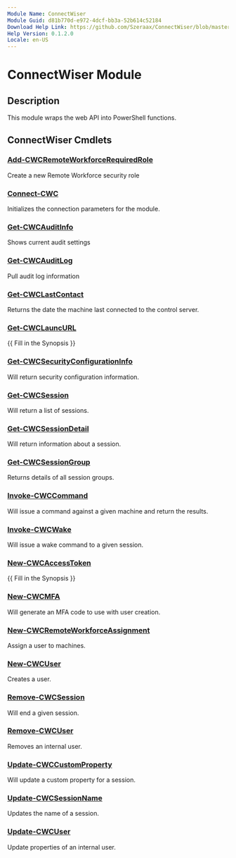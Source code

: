 ```yaml
---
Module Name: ConnectWiser
Module Guid: d81b770d-e972-4dcf-bb3a-52b614c52184
Download Help Link: https://github.com/Szeraax/ConnectWiser/blob/master/ConnectWiseControlAPI_Functions.md
Help Version: 0.1.2.0
Locale: en-US
---
```


# ConnectWiser Module
## Description
This module wraps the web API into PowerShell functions.

## ConnectWiser Cmdlets
### [Add-CWCRemoteWorkforceRequiredRole](Docs/Add-CWCRemoteWorkforceRequiredRole.md)
Create a new Remote Workforce security role

### [Connect-CWC](Docs/Connect-CWC.md)
Initializes the connection parameters for the module.

### [Get-CWCAuditInfo](Docs/Get-CWCAuditInfo.md)
Shows current audit settings

### [Get-CWCAuditLog](Docs/Get-CWCAuditLog.md)
Pull audit log information

### [Get-CWCLastContact](Docs/Get-CWCLastContact.md)
Returns the date the machine last connected to the control server.

### [Get-CWCLauncURL](Docs/Get-CWCLauncURL.md)
{{ Fill in the Synopsis }}

### [Get-CWCSecurityConfigurationInfo](Docs/Get-CWCSecurityConfigurationInfo.md)
Will return security configuration information.

### [Get-CWCSession](Docs/Get-CWCSession.md)
Will return a list of sessions.

### [Get-CWCSessionDetail](Docs/Get-CWCSessionDetail.md)
Will return information about a session.

### [Get-CWCSessionGroup](Docs/Get-CWCSessionGroup.md)
Returns details of all session groups.

### [Invoke-CWCCommand](Docs/Invoke-CWCCommand.md)
Will issue a command against a given machine and return the results.

### [Invoke-CWCWake](Docs/Invoke-CWCWake.md)
Will issue a wake command to a given session.

### [New-CWCAccessToken](Docs/New-CWCAccessToken.md)
{{ Fill in the Synopsis }}

### [New-CWCMFA](Docs/New-CWCMFA.md)
Will generate an MFA code to use with user creation.

### [New-CWCRemoteWorkforceAssignment](Docs/New-CWCRemoteWorkforceAssignment.md)
Assign a user to machines.

### [New-CWCUser](Docs/New-CWCUser.md)
Creates a user.

### [Remove-CWCSession](Docs/Remove-CWCSession.md)
Will end a given session.

### [Remove-CWCUser](Docs/Remove-CWCUser.md)
Removes an internal user.

### [Update-CWCCustomProperty](Docs/Update-CWCCustomProperty.md)
Will update a custom property for a session.

### [Update-CWCSessionName](Docs/Update-CWCSessionName.md)
Updates the name of a session.

### [Update-CWCUser](Docs/Update-CWCUser.md)
Update properties of an internal user.
